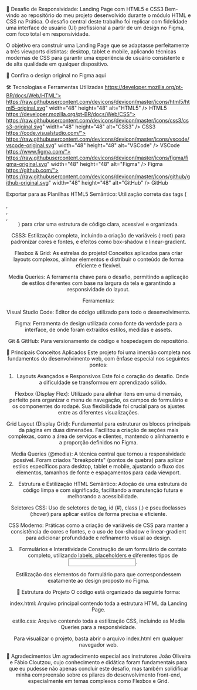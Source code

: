 🚀 Desafio de Responsividade: Landing Page com HTML5 e CSS3
Bem-vindo ao repositório do meu projeto desenvolvido durante o módulo HTML e CSS na Prática. O desafio central deste trabalho foi replicar com fidelidade uma interface de usuário (UI) profissional a partir de um design no Figma, com foco total em responsividade.

O objetivo era construir uma Landing Page que se adaptasse perfeitamente a três viewports distintas: desktop, tablet e mobile, aplicando técnicas modernas de CSS para garantir uma experiência de usuário consistente e de alta qualidade em qualquer dispositivo.

🔗 Confira o design original no Figma aqui

🛠️ Tecnologias e Ferramentas Utilizadas
https://developer.mozilla.org/pt-BR/docs/Web/HTML"> https://raw.githubusercontent.com/devicons/devicon/master/icons/html5/html5-original.svg" width="48" height="48" alt="HTML5" />
HTML5	https://developer.mozilla.org/pt-BR/docs/Web/CSS"> https://raw.githubusercontent.com/devicons/devicon/master/icons/css3/css3-original.svg" width="48" height="48" alt="CSS3" />
CSS3	https://code.visualstudio.com/"> https://raw.githubusercontent.com/devicons/devicon/master/icons/vscode/vscode-original.svg" width="48" height="48" alt="VSCode" />
VSCode	https://www.figma.com/"> https://raw.githubusercontent.com/devicons/devicon/master/icons/figma/figma-original.svg" width="48" height="48" alt="Figma" />
Figma	https://github.com/"> https://raw.githubusercontent.com/devicons/devicon/master/icons/github/github-original.svg" width="48" height="48" alt="GitHub" />
GitHub

Exportar para as Planilhas
HTML5 Semântico: Utilização correta das tags (<nav>, <section>, <footer>, <header>) para criar uma estrutura de código clara, acessível e organizada.

CSS3: Estilização completa, incluindo a criação de variáveis (:root) para padronizar cores e fontes, e efeitos como box-shadow e linear-gradient.

Flexbox & Grid: As estrelas do projeto! Conceitos aplicados para criar layouts complexos, alinhar elementos e distribuir o conteúdo de forma eficiente e flexível.

Media Queries: A ferramenta chave para o desafio, permitindo a aplicação de estilos diferentes com base na largura da tela e garantindo a responsividade do layout.

Ferramentas:

Visual Studio Code: Editor de código utilizado para todo o desenvolvimento.

Figma: Ferramenta de design utilizada como fonte da verdade para a interface, de onde foram extraídos estilos, medidas e assets.

Git & GitHub: Para versionamento de código e hospedagem do repositório.

🧠 Principais Conceitos Aplicados
Este projeto foi uma imersão completa nos fundamentos do desenvolvimento web, com ênfase especial nos seguintes pontos:

1. Layouts Avançados e Responsivos
Este foi o coração do desafio. Onde a dificuldade se transformou em aprendizado sólido.

Flexbox (Display Flex): Utilizado para alinhar itens em uma dimensão, perfeito para organizar o menu de navegação, os campos do formulário e os componentes do rodapé. Sua flexibilidade foi crucial para os ajustes entre as diferentes visualizações.

Grid Layout (Display Grid): Fundamental para estruturar os blocos principais da página em duas dimensões. Facilitou a criação de seções mais complexas, como a área de serviços e clientes, mantendo o alinhamento e a proporção definidos no Figma.

Media Queries (@media): A técnica central que tornou a responsividade possível. Foram criados "breakpoints" (pontos de quebra) para aplicar estilos específicos para desktop, tablet e mobile, ajustando o fluxo dos elementos, tamanhos de fonte e espaçamentos para cada viewport.

2. Estrutura e Estilização
HTML Semântico: Adoção de uma estrutura de código limpa e com significado, facilitando a manutenção futura e melhorando a acessibilidade.

Seletores CSS: Uso de seletores de tag, id (#), class (.) e pseudoclasses (:hover) para aplicar estilos de forma precisa e eficiente.

CSS Moderno: Práticas como a criação de variáveis de CSS para manter a consistência de cores e fontes, e o uso de box-shadow e linear-gradient para adicionar profundidade e refinamento visual ao design.

3. Formulários e Interatividade
Construção de um formulário de contato completo, utilizando labels, placeholders e diferentes tipos de <input>.

Estilização dos elementos do formulário para que correspondessem exatamente ao design proposto no Figma.

📂 Estrutura do Projeto
O código está organizado da seguinte forma:

index.html: Arquivo principal contendo toda a estrutura HTML da Landing Page.

estilo.css: Arquivo contendo toda a estilização CSS, incluindo as Media Queries para a responsividade.

Para visualizar o projeto, basta abrir o arquivo index.html em qualquer navegador web.

🙏 Agradecimentos
Um agradecimento especial aos instrutores João Oliveira e Fábio Cloutzou, cujo conhecimento e didática foram fundamentais para que eu pudesse não apenas concluir este desafio, mas também solidificar minha compreensão sobre os pilares do desenvolvimento front-end, especialmente em temas complexos como Flexbox e Grid.
